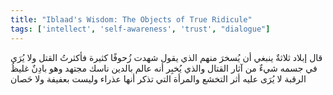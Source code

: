 ```yaml
---
title: "Iblaad's Wisdom: The Objects of True Ridicule"
tags: ['intellect', 'self-awareness', 'trust', "dialogue"]
---
```


 قال إبلاد ثلاثةٌ ينبغي أن يُسخرَ منهم الذي يقول شهدت زُحوفًا كثيرة فأكثرتُ القتل ولا يُرَى في جسمه شيءٌ من آثار القتال والذي يُخبِر أنه عالم بالدين ناسك مجتهد وهو بادِنٌ غليظُ الرقبة لا يُرَى عليه أثر التخشع والمرأة التي تذكر أنها عذراء وليست بعفيفة ولا حَصان
